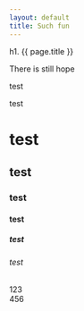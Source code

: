 ```yaml
---
layout: default
title: Such fun
---
```


h1. {{ page.title }}

There is still hope

<h> test </h>

<p> test </p>

<h1> test </h1>

<h2> test </h2>

<h3> test </h3>

<h4> test </h4>

<h5> test </h5>

<h6> test </h6>
123<br>456
